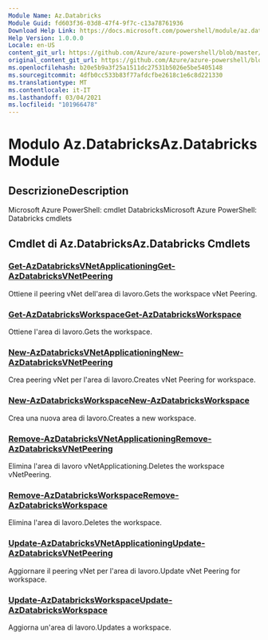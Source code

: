 ```yaml
---
Module Name: Az.Databricks
Module Guid: fd603f36-03d8-47f4-9f7c-c13a78761936
Download Help Link: https://docs.microsoft.com/powershell/module/az.databricks
Help Version: 1.0.0.0
Locale: en-US
content_git_url: https://github.com/Azure/azure-powershell/blob/master/src/Databricks/help/Az.Databricks.md
original_content_git_url: https://github.com/Azure/azure-powershell/blob/master/src/Databricks/help/Az.Databricks.md
ms.openlocfilehash: b20e5b9a3f25a1511dc27531b5026e5be5405148
ms.sourcegitcommit: 4dfb0cc533b83f77afdcfbe2618c1e6c8d221330
ms.translationtype: MT
ms.contentlocale: it-IT
ms.lasthandoff: 03/04/2021
ms.locfileid: "101966478"
---
```

# <span data-ttu-id="e0892-101">Modulo Az.Databricks</span><span class="sxs-lookup"><span data-stu-id="e0892-101">Az.Databricks Module</span></span>
## <span data-ttu-id="e0892-102">Descrizione</span><span class="sxs-lookup"><span data-stu-id="e0892-102">Description</span></span>
<span data-ttu-id="e0892-103">Microsoft Azure PowerShell: cmdlet Databricks</span><span class="sxs-lookup"><span data-stu-id="e0892-103">Microsoft Azure PowerShell: Databricks cmdlets</span></span>

## <span data-ttu-id="e0892-104">Cmdlet di Az.Databricks</span><span class="sxs-lookup"><span data-stu-id="e0892-104">Az.Databricks Cmdlets</span></span>
### [<span data-ttu-id="e0892-105">Get-AzDatabricksVNetApplicationing</span><span class="sxs-lookup"><span data-stu-id="e0892-105">Get-AzDatabricksVNetPeering</span></span>](Get-AzDatabricksVNetPeering.md)
<span data-ttu-id="e0892-106">Ottiene il peering vNet dell'area di lavoro.</span><span class="sxs-lookup"><span data-stu-id="e0892-106">Gets the workspace vNet Peering.</span></span>

### [<span data-ttu-id="e0892-107">Get-AzDatabricksWorkspace</span><span class="sxs-lookup"><span data-stu-id="e0892-107">Get-AzDatabricksWorkspace</span></span>](Get-AzDatabricksWorkspace.md)
<span data-ttu-id="e0892-108">Ottiene l'area di lavoro.</span><span class="sxs-lookup"><span data-stu-id="e0892-108">Gets the workspace.</span></span>

### [<span data-ttu-id="e0892-109">New-AzDatabricksVNetApplicationing</span><span class="sxs-lookup"><span data-stu-id="e0892-109">New-AzDatabricksVNetPeering</span></span>](New-AzDatabricksVNetPeering.md)
<span data-ttu-id="e0892-110">Crea peering vNet per l'area di lavoro.</span><span class="sxs-lookup"><span data-stu-id="e0892-110">Creates vNet Peering for workspace.</span></span>

### [<span data-ttu-id="e0892-111">New-AzDatabricksWorkspace</span><span class="sxs-lookup"><span data-stu-id="e0892-111">New-AzDatabricksWorkspace</span></span>](New-AzDatabricksWorkspace.md)
<span data-ttu-id="e0892-112">Crea una nuova area di lavoro.</span><span class="sxs-lookup"><span data-stu-id="e0892-112">Creates a new workspace.</span></span>

### [<span data-ttu-id="e0892-113">Remove-AzDatabricksVNetApplicationing</span><span class="sxs-lookup"><span data-stu-id="e0892-113">Remove-AzDatabricksVNetPeering</span></span>](Remove-AzDatabricksVNetPeering.md)
<span data-ttu-id="e0892-114">Elimina l'area di lavoro vNetApplicationing.</span><span class="sxs-lookup"><span data-stu-id="e0892-114">Deletes the workspace vNetPeering.</span></span>

### [<span data-ttu-id="e0892-115">Remove-AzDatabricksWorkspace</span><span class="sxs-lookup"><span data-stu-id="e0892-115">Remove-AzDatabricksWorkspace</span></span>](Remove-AzDatabricksWorkspace.md)
<span data-ttu-id="e0892-116">Elimina l'area di lavoro.</span><span class="sxs-lookup"><span data-stu-id="e0892-116">Deletes the workspace.</span></span>

### [<span data-ttu-id="e0892-117">Update-AzDatabricksVNetApplicationing</span><span class="sxs-lookup"><span data-stu-id="e0892-117">Update-AzDatabricksVNetPeering</span></span>](Update-AzDatabricksVNetPeering.md)
<span data-ttu-id="e0892-118">Aggiornare il peering vNet per l'area di lavoro.</span><span class="sxs-lookup"><span data-stu-id="e0892-118">Update vNet Peering for workspace.</span></span>

### [<span data-ttu-id="e0892-119">Update-AzDatabricksWorkspace</span><span class="sxs-lookup"><span data-stu-id="e0892-119">Update-AzDatabricksWorkspace</span></span>](Update-AzDatabricksWorkspace.md)
<span data-ttu-id="e0892-120">Aggiorna un'area di lavoro.</span><span class="sxs-lookup"><span data-stu-id="e0892-120">Updates a workspace.</span></span>


